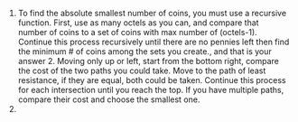 1. To find the absolute smallest number of coins, you must use a recursive function. First, use as many octels as you can, and compare that number of coins to a set of coins with max number of (octels-1). Continue this process recursively until there are no pennies left then find the minimum # of coins among the sets you create., and that is your answer
    2. Moving only up or left, start from the bottom right, compare the cost of the two paths you could take. Move to the path of least resistance, if they are equal, both could be taken. Continue this process for each intersection until you reach the top. If you have multiple paths, compare their cost and choose the smallest one.
3. 
